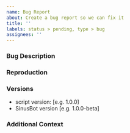 ```yaml
---
name: Bug Report
about: Create a bug report so we can fix it
title: ''
labels: status > pending, type > bug
assignees: ''
---
```


<!--
Provide a short and clear title above

If you need help with the script, join the Discord instead!
https://discordapp.com/invite/Q3qxws6

Before submitting a bug report, make sure this wasn't already reported or is already fixed in the newest version.

Please report one bug per submission please!

Keep the submission in English so other people are able to understand it.

If you decide to delete the template and don't fill out the necessary information, the issue will be closed without any comment.
-->

### Bug Description
<!--
Please give a clear and concise description of the bug you found.
-->

### Reproduction
<!--
Steps to reproduce the bug:
1. Set config field to '...'
2. Go to '...'
3. Click on '...'
4. See error
-->

### Versions
<!--
Please provide the following information:
-->
<!--
The script version can be found in the script file at the top.
The SinusBot version can be found in the webinterface in the about tab.
-->
- script version: [e.g. 1.0.0]
- SinusBot version [e.g. 1.0.0-beta]

### Additional Context
<!--
If applicable, add screenshots and/or logs to help explaining your problem.
If you have any additional scripts installed to the bot that could interfer with staff-list, list them here as well.
-->
